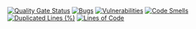 [![Quality Gate Status](https://sonarcloud.io/api/project_badges/measure?project=tectonick_Chamber-orchestra&metric=alert_status)](https://sonarcloud.io/summary/new_code?id=tectonick_Chamber-orchestra)
[![Bugs](https://sonarcloud.io/api/project_badges/measure?project=tectonick_Chamber-orchestra&metric=bugs)](https://sonarcloud.io/summary/new_code?id=tectonick_Chamber-orchestra)
[![Vulnerabilities](https://sonarcloud.io/api/project_badges/measure?project=tectonick_Chamber-orchestra&metric=vulnerabilities)](https://sonarcloud.io/summary/new_code?id=tectonick_Chamber-orchestra)
[![Code Smells](https://sonarcloud.io/api/project_badges/measure?project=tectonick_Chamber-orchestra&metric=code_smells)](https://sonarcloud.io/summary/new_code?id=tectonick_Chamber-orchestra)
[![Duplicated Lines (%)](https://sonarcloud.io/api/project_badges/measure?project=tectonick_Chamber-orchestra&metric=duplicated_lines_density)](https://sonarcloud.io/summary/new_code?id=tectonick_Chamber-orchestra)
[![Lines of Code](https://sonarcloud.io/api/project_badges/measure?project=tectonick_Chamber-orchestra&metric=ncloc)](https://sonarcloud.io/summary/new_code?id=tectonick_Chamber-orchestra)
